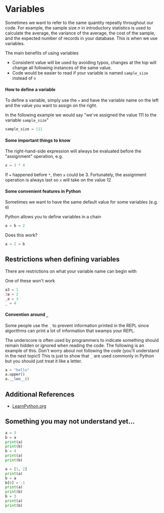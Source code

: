 # Variables

Sometimes we want to refer to the same quantity repeatly throughout our code.
For example, the sample size $n$ in introductory statistics is used to
calculate the average, the variance of the average, the cost
of the sample, and the expected number of records in your database.
This is when we use variables.

The main benefits of using variables
- Consistent value will be used by avoiding typos, changes at the top will change
  all following instances of the same value.
- Code would be easier to read if your variable is named `sample_size` instead of `n`

#### How to define a variable
To define a variable, simply use the `=` and have the variable name on the left and
the value you want to assign on the right.

In the following example we would say
"we've assigned the value 111 to the variable `sample_size`"

```python
sample_size = 111
```

#### Some important things to know
The right-hand-side expression will always be evaluated before the "assignment"
operation, e.g.

```python
x = 3 * 4
```
If `=` happened before `*`, then `x` could be 3.
Fortunately, the assignment operation is always last so `x` will take on the value 12

#### Some convenient features in Python
Sometimes we want to have the same default value for some variables (e.g. `0`)

Python allows you to define variables in a chain
```python
a = b = 2
```

Does this work?
```python
a = 2 = b
```


## Restrictions when defining variables
There are restrictions on what your variable name can begin with

One of these won't work
```python
a3 = 1
3a = 2
_a = 3
_ = 4
```

#### Convention around `_`
Some people use the `_` to prevent information printed in the REPL since
algorithms can print a lot of information that swamps your REPL.

The underscore is often used by programmers to indicate something should
remain hidden or ignored when reading the code. The following is an example
of this. Don't worry about not following the code (you'll understand in the 
next topic!) This is just to show that `_` are used commonly in Python
but you should just treat it like a letter.
```python
a = "hello"
a.upper()
a.__len__()
```

## Additional References
- [LearnPython.org](https://www.learnpython.org/en/Variables_and_Types)

## Something you may not understand yet...

```python
a = 3
b = a
print(a)
print(b)
b = 4
print(a)
print(b)
```

```python
a = [1, 2]
print(a)
b = a
b[0] = -1
print(a)
print(b)
b = 3
print(a)
print(b)
```
